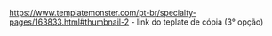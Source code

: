 https://www.templatemonster.com/pt-br/specialty-pages/163833.html#thumbnail-2 - link do teplate de cópia (3° opção)
